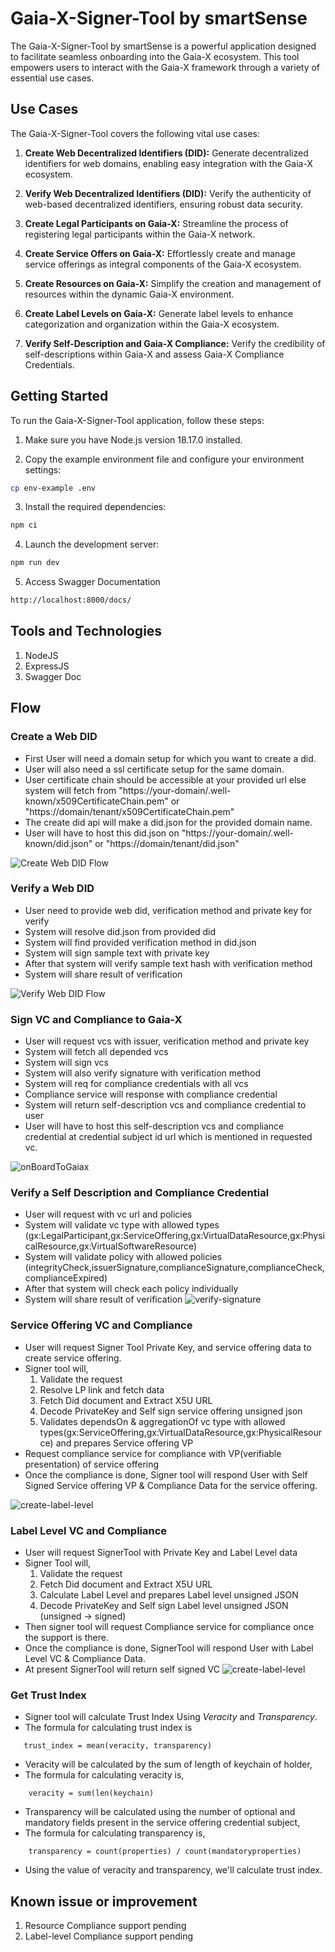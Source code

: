 # Gaia-X-Signer-Tool by smartSense

The Gaia-X-Signer-Tool by smartSense is a powerful application designed to facilitate seamless onboarding into the Gaia-X ecosystem. This tool empowers users to interact with the Gaia-X framework through a variety of essential use cases.

## Use Cases

The Gaia-X-Signer-Tool covers the following vital use cases:

1. **Create Web Decentralized Identifiers (DID):** Generate decentralized identifiers for web domains, enabling easy integration with the Gaia-X ecosystem.

2. **Verify Web Decentralized Identifiers (DID):** Verify the authenticity of web-based decentralized identifiers, ensuring robust data security.

3. **Create Legal Participants on Gaia-X:** Streamline the process of registering legal participants within the Gaia-X network.

4. **Create Service Offers on Gaia-X:** Effortlessly create and manage service offerings as integral components of the Gaia-X ecosystem.

5. **Create Resources on Gaia-X:** Simplify the creation and management of resources within the dynamic Gaia-X environment.

6. **Create Label Levels on Gaia-X:** Generate label levels to enhance categorization and organization within the Gaia-X ecosystem.

7. **Verify Self-Description and Gaia-X Compliance:** Verify the credibility of self-descriptions within Gaia-X and assess Gaia-X Compliance Credentials.

## Getting Started

To run the Gaia-X-Signer-Tool application, follow these steps:

1. Make sure you have Node.js version 18.17.0 installed.

2. Copy the example environment file and configure your environment settings:
   
```bash
cp env-example .env
```

3. Install the required dependencies:
```bash
npm ci
```
4. Launch the development server:
```bash
npm run dev
```
5. Access Swagger Documentation
```bash
http://localhost:8000/docs/
```
## Tools and Technologies

1. NodeJS
2. ExpressJS
3. Swagger Doc

## Flow

### Create a Web DID

- First User will need a domain setup for which you want to create a did.
- User will also need a ssl certificate setup for the same domain.
- User certificate chain should be accessible at your provided url else system will fetch from "https://your-domain/.well-known/x509CertificateChain.pem" or "https://domain/tenant/x509CertificateChain.pem"
- The create did api will make a did.json for the provided domain name.
- User will have to host this did.json on "https://your-domain/.well-known/did.json" or "https://domain/tenant/did.json"

![Create Web DID Flow](docs/create-did.png?raw=true)

### Verify a Web DID
- User need to provide web did, verification method and private key for verify
- System will resolve did.json from provided did
- System will find provided verification method in did.json
- System will sign sample text with private key
- After that system will verify sample text hash with verification method
- System will share result of verification

![Verify Web DID Flow](docs/verify-web-did.png?raw=true)
### Sign VC and Compliance to Gaia-X
- User will request vcs with issuer, verification method and private key
- System will fetch all depended vcs 
- System will sign vcs
- System will also verify signature with verification method
- System will req for compliance credentials with all vcs
- Compliance service will response with compliance credential
- System will return self-description vcs and compliance credential to user
-  User will have to host this self-description vcs and compliance credential at credential subject id url which is mentioned in requested vc.


![onBoardToGaiax](docs/issue-creds.png?raw=true)

### Verify a Self Description and Compliance Credential
- User will request with vc url and policies
- System will validate vc type with allowed types (gx:LegalParticipant,gx:ServiceOffering,gx:VirtualDataResource,gx:PhysicalResource,gx:VirtualSoftwareResource) 
- System will validate policy with allowed policies (integrityCheck,issuerSignature,complianceSignature,complianceCheck,complianceExpired)
- After that system will check each policy individually
- System will share result of verification
![verify-signature](docs/verify-vc.png?raw=true)

### Service Offering VC and Compliance
- User will request Signer Tool Private Key, and service offering data to create service offering.
- Signer tool will,
        <ol>
            <li> Validate the request</li> 
            <li> Resolve LP link and fetch data</li> 
            <li> Fetch Did document and Extract X5U URL</li> 
            <li> Decode PrivateKey and Self sign service offering unsigned json</li>
            <li> Validates dependsOn & aggregationOf vc type with allowed types(gx:ServiceOffering,gx:VirtualDataResource,gx:PhysicalResource) and prepares Service offering VP</li>
        </ol>
- Request compliance service for compliance with VP(verifiable presentation) of service offering
- Once the compliance is done, Signer tool  will respond User with Self Signed Service offering VP & Compliance Data for the service offering.

![create-label-level](docs/create-service-offering.png?raw=true)

### Label Level VC and Compliance
- User will request SignerTool with Private Key and Label Level data
- Signer Tool will,
        <ol>
            <li> Validate the request</li> 
            <li> Fetch Did document and Extract X5U URL</li> 
            <li> Calculate Label Level and prepares Label level unsigned JSON</li> 
            <li> Decode PrivateKey and Self sign Label level unsigned JSON (unsigned → signed)</li> 
        </ol>
- Then signer tool will request Compliance service for compliance once the support is there.
- Once the compliance is done, SignerTool will respond User with Label Level VC & Compliance Data.
- At present SignerTool will return self signed VC
![create-label-level](docs/create-label-level.png?raw=true)

### Get Trust Index

- Signer tool will calculate Trust Index Using *Veracity* and *Transparency*.
- The formula for calculating trust index is
```
   trust_index = mean(veracity, transparency)
```
- Veracity will be calculated by the sum of length of keychain of holder,
- The formula for calculating veracity is,
```
    veracity = sum(len(keychain)
```
- Transparency will be calculated using the number of optional and mandatory fields present in the service offering credential subject,
- The formula for calculating transparency is,
```
    transparency = count(properties) / count(mandatoryproperties)
```
- Using the value of veracity and transparency, we'll calculate trust index.

## Known issue or improvement

1. Resource Compliance support pending
2. Label-level Compliance support pending 
